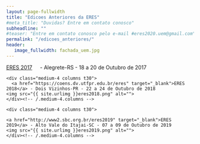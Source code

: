```yaml
---
layout: page-fullwidth
title: "Edicoes Anteriores da ERES"
#meta_title: "Duvidas? Entre em contato conosco"
subheadline: ""
#teaser: "Entre em contato conosco pelo e-mail #eres2020.uem@gmail.com"
permalink: "/edicoes_anteriores/"
header:
   image_fullwidth: fachada_uem.jpg
---
```



<div class="row">
    <div class="medium-4 columns t30">
	<a href="https://eventos.unipampa.edu.br/eres" target="_blank">ERES 2017</a> - Alegrete-RS - 18 a 20 de Outubro de 2017
    	<img src="{{ site.urlimg }}eres2017.png" alt="">
    </div><!-- /.medium-4.columns -->

    <div class="medium-4 columns t30">
      <a href="https://coens.dv.utfpr.edu.br/eres" target="_blank">ERES 2018</a> - Dois Vizinhos-PR - 22 a 24 de Outubro de 2018
	<img src="{{ site.urlimg }}eres2018.png" alt="">
    </div><!-- /.medium-4.columns -->

    <div class="medium-4 columns t30">
      
	<a href="http://www2.sbc.org.br/eres2019" target="_blank">ERES 2019</a> - Alto Vale do Itajai-SC - 07 a 09 de Outubro de 2019
	<img src="{{ site.urlimg }}eres2019.png" alt="">
    </div><!-- /.medium-4.columns -->

</div><!-- /.row -->




